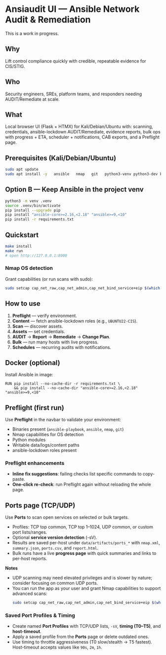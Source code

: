 # Ansiaudit UI — Ansible Network Audit & Remediation
This is a work in progress.

## Why
Lift control compliance quickly with credible, repeatable evidence for CIS/STIG.

## Who
Security engineers, SREs, platform teams, and responders needing AUDIT/Remediate at scale.

## What
Local browser UI (Flask + HTMX) for Kali/Debian/Ubuntu with: scanning, credentials, ansible-lockdown AUDIT/Remediate, evidence reports, bulk ops with progress + ETA, scheduler + notifications, CAB exports, and a Preflight page.

## Prerequisites (Kali/Debian/Ubuntu)
```bash
sudo apt update
sudo apt install -y   ansible   nmap   git   python3-venv python3-dev build-essential
```

## Option B — Keep Ansible in the project venv
```bash
python3 -m venv .venv
source .venv/bin/activate
pip install --upgrade pip
pip install "ansible-core>=2.16,<2.18" "ansible>=9,<10"
pip install -r requirements.txt
```

## Quickstart
```bash
make install
make run
# open http://127.0.0.1:8000
```

### Nmap OS detection
Grant capabilities (or run scans with sudo):
```bash
sudo setcap cap_net_raw,cap_net_admin,cap_net_bind_service+eip $(which nmap)
```

## How to use
1. **Preflight** — verify environment.
2. **Content** — fetch ansible-lockdown roles (e.g., `UBUNTU22-CIS`).
3. **Scan** — discover assets.
4. **Assets** — set credentials.
5. **AUDIT** → **Report** → **Remediate** → **Change Plan**.
6. **Bulk** — run many hosts with live progress.
7. **Schedules** — recurring audits with notifications.

## Docker (optional)
Install Ansible in image:
```
RUN pip install --no-cache-dir -r requirements.txt \
    && pip install --no-cache-dir "ansible-core>=2.16,<2.18" "ansible>=9,<10"
```

## Preflight (first run)
Use **Preflight** in the navbar to validate your environment:
- Binaries present (`ansible-playbook`, `ansible`, `nmap`, `git`)
- Nmap capabilities for OS detection
- Python modules
- Writable data/logs/content paths
- ansible-lockdown roles present


### Preflight enhancements
- **Inline fix suggestions**: failing checks list specific commands to copy-paste.
- **One-click re-check**: run Preflight again without reloading the whole page.


## Ports page (TCP/UDP)
Use **Ports** to scan open services on selected or bulk targets.
- Profiles: TCP top common, TCP top 1–1024, UDP common, or custom port lists/ranges.
- Optional **service version detection** (-sV).
- Results are saved per-host under `data/artifacts/ports_*` with `nmap.xml`, `summary.json`, `ports.csv`, and `report.html`.
- Bulk runs have a live **progress page** with quick summaries and links to per-host reports.

**Notes**
- UDP scanning may need elevated privileges and is slower by nature; consider focusing on common UDP ports.
- You can run the app as your user and grant Nmap capabilities to support advanced scans:
  ```bash
  sudo setcap cap_net_raw,cap_net_admin,cap_net_bind_service+eip $(which nmap)
  ```


### Saved Port Profiles & Timing
- Create named **Port Profiles** with TCP/UDP lists, `-sV`, **timing (T0–T5)**, and **host-timeout**.
- Apply a saved profile from the **Ports** page or delete outdated ones.
- Use timing to throttle aggressiveness (T0 slow/stealth → T5 fastest). Host-timeout accepts values like `90s`, `2m`, `1h`.
